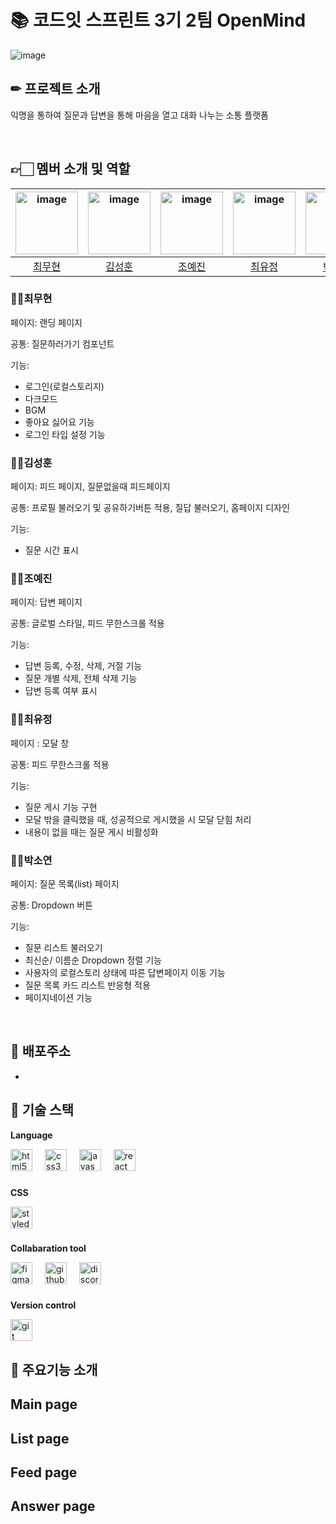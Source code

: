 # 📚 코드잇 스프린트 3기 2팀 OpenMind

![image](https://github.com/chlangus/Codeit-First-Project/assets/129745640/68c68c8e-9fb1-400a-807f-334bfcbce7a9)


## ✏ 프로젝트 소개

익명을 통하여 질문과 답변을 통해 마음을 열고 대화 나누는 소통 플랫폼

</br>




## 👉🏻 멤버 소개 및 역할


|   <img width="100" height="100" alt="image" src="https://github.com/chlangus/Codeit-First-Project/assets/129745640/1db4a57f-45d6-4b52-9e02-124ad91f0f25"> | <img width="100" alt="image" src="https://github.com/chlangus/Codeit-First-Project/assets/129745640/04aee599-2eb7-4bc4-9725-f68d60f74b19">  | <img width="100" alt="image" src='https://github.com/chlangus/Codeit-First-Project/assets/129745640/525791d7-9700-4580-b7c6-721a48144a00'> | <img width="100" height="100"  alt="image" src="https://github.com/chlangus/Codeit-First-Project/assets/129745640/140d6f03-7f48-4c0b-b4e2-24b9f610b2dd"> | <img width="100" height="100" alt="image" src="https://github.com/chlangus/Codeit-First-Project/assets/129745640/c23a67cd-7d55-4765-991b-2327da520862"> |
|:------------------------------------------------:|:--------------------------------------------:|:---------------------------------------------:|:--------------------------------------------:|:--------------------------------------------:|
|         [최무현](https://github.com/chlangus)         |       [김성훈](https://github.com/huniiiiii)       |      [조예진](https://github.com/yejiniee)       |      [최유정](https://github.com/yoojungChoii)       |      [박소연](https://github.com/soyxxn)       |

### 🙍‍♂️최무현

페이지: 랜딩 페이지 </br>

공통: 질문하러가기 컴포넌트 </br>

기능: </br>
- 로그인(로컬스토리지)
- 다크모드
- BGM
- 좋아요 싫어요 기능
- 로그인 타입 설정 기능

###  🙍‍♂️김성훈

페이지: 피드 페이지, 질문없을때 피드페이지 </br>

공통:  프로필 불러오기 및 공유하기버튼 적용, 질답 불러오기, 홈페이지 디자인</br>

기능: </br>
- 질문 시간 표시


###  🙍‍♀️조예진

페이지: 답변 페이지 </br>

공통: 글로벌 스타일, 피드 무한스크롤 적용 </br>

기능: </br> 
- 답변 등록, 수정, 삭제, 거절 기능
- 질문 개별 삭제, 전체 삭제 기능
- 답변 등록 여부 표시

###  🙍‍♀️최유정

페이지 : 모달 창 </br>

공통: 피드 무한스크롤 적용 </br>

기능: </br> 
- 질문 게시 기능 구현
- 모달 밖을 클릭했을 때, 성공적으로 게시했을 시 모달 닫힘 처리
- 내용이 없을 때는 질문 게시 비활성화

###  🙍‍♀️박소연

페이지: 질문 목록(list) 페이지 </br>

공통: Dropdown 버튼 </br>

기능: </br> 
- 질문 리스트 불러오기
- 최신순/ 이름순 Dropdown 정렬 기능
- 사용자의 로컬스토리 상태에 따른 답변페이지 이동 기능
- 질문 목록 카드 리스트 반응형 적용
- 페이지네이션 기능

</br>

## 📃 배포주소

- 

## 💾 기술 스택

**Language**

<div align="left">
  <img src="https://img.shields.io/badge/HTML5-E34F26?logo=html5&logoColor=white&style=for-the-badge" height="35" alt="html5 logo"  />
  <img width="12" />
  <img src="https://img.shields.io/badge/CSS3-1572B6?logo=css3&logoColor=white&style=for-the-badge" height="35" alt="css3 logo"  />
  <img width="12" />
  <img src="https://img.shields.io/badge/JavaScript-F7DF1E?logo=javascript&logoColor=black&style=for-the-badge" height="35" alt="javascript logo"  />
  <img width="12" />
  <img src="https://img.shields.io/badge/React-61DAFB?logo=react&logoColor=black&style=for-the-badge" height="35" alt="react logo"  />
</div>

###
  
**CSS**

<div align="left">
  <img src="https://skillicons.dev/icons?i=styledcomponents" height="35" alt="styledcomponents logo"  />
</div>

###

**Collabaration tool**

<div align="left">
  <img src="https://img.shields.io/badge/Figma-F24E1E?logo=figma&logoColor=white&style=for-the-badge" height="35" alt="figma logo"  />
  <img width="12" />
  <img src="https://img.shields.io/badge/GitHub-181717?logo=github&logoColor=white&style=for-the-badge" height="35" alt="github logo"  />
  <img width="12" />
  <img src="https://img.shields.io/badge/Discord-5865F2?logo=discord&logoColor=white&style=for-the-badge" height="35" alt="discord logo"  />
</div>

###
     
**Version control**

<div align="left">
  <img src="https://img.shields.io/badge/Git-F05032?logo=git&logoColor=white&style=for-the-badge" height="35" alt="git logo"  />
</div>

###



## 🔔 주요기능 소개

##  **Main page**

## **List page**

## **Feed page**

## **Answer page**



